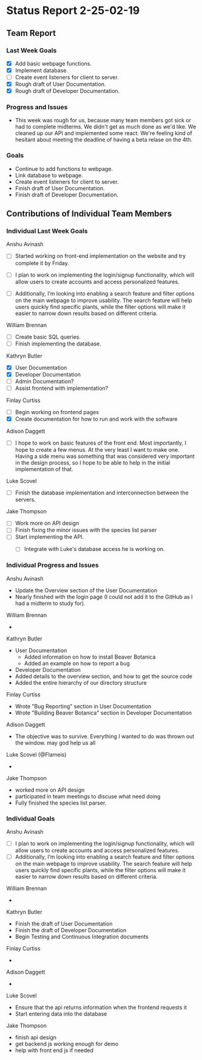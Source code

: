 # Status Report 2-25-02-19

<!-- filename format is YYYYMMDD.md -->

<!-- Both sections should have the following three subsections. Each subsection is best organized as bullet points, though you can write a paragraph instead.   -->

## Team Report
<!-- status update for your TA, including an agenda for the project standup meeting -->

### Last Week Goals
<!-- The first subsection is easy. It should be an exact copy of the third section from last week (i.e., goals from a week ago). It is empty for the first week -->

 - [x] Add basic webpage functions.
 - [x] Implement database.
 - [ ] Create event listeners for client to server.
 - [x] Rough draft of User Documentation.
 - [x] Rough draft of Developer Documentation.

### Progress and Issues

<!-- The second subsection reports on progress and issues: what you did, what worked, what you learned, where you had trouble, and where you are stuck -->

- This week was rough for us, because many team members got sick or had to complete midterms. We didn't get as much done as we'd like. We cleaned up our API and implemented some react. We're feeling kind of hesitant about meeting the deadline of having a beta relase on the 4th.

### Goals

<!-- The third subsection should outline your plans and goals for the following week. Each bullet point should include a measurable task and a time estimate. You may use nested bullet points for parts of a larger task. No bottom-level time estimate should be greater than 3 days. If a task would be larger, think about a logical way to break it down and to have insight into progress. If tasks from one week aren’t yet complete, they should roll over into tasks for the next week, with an updated estimate for time to completion.
For the weekly report, this third subsection should be higher-level and indicate who is responsible for what tasks. Also, it’s good to include longer-term goals in this list as well, to keep the bigger picture in mind and plan beyond just the next week.  -->

- Continue to add functions to webpage.
- Link database to webpage.
- Create event listeners for client to server.
- Finish draft of User Documentation.
- Finish draft of Developer Documentation.

## Contributions of Individual Team Members

### Individual Last Week Goals

<!-- The first subsection is easy. It should be an exact copy of the third section from last week (i.e., goals from a week ago). It is empty for the first week -->

Anshu Avinash  

- [ ] Started working on front-end implementation on the website and try complete it by Friday.

- [ ] I plan to work on implementing the login/signup functionality, which will allow users to create accounts and access personalized features.
- [ ] Additionally, I’m looking into enabling a search feature and filter options on the main webpage to improve usability. The search feature will help users quickly find specific plants, while the filter options will make it easier to narrow down results based on different criteria.  

William Brennan  

- [ ] Create basic SQL queries.  
- [ ] Finish implementing the database.  

Kathryn Butler  

- [x] User Documentation  
- [x] Developer Documentation  
- [ ] Admin Documentation?  
- [ ] Assist frontend with implementation?  

Finlay Curtiss  

- [ ] Begin working on frontend pages  
- [x] Create documentation for how to run and work with the software  

Adison Daggett  

- [ ] I hope to work on basic features of the front end. Most importantly, I hope to create a few menus. At the very least I want to make one. Having a side menu was something that was considered very important in the design process, so I hope to be able to help in the initial implementation of that.  

Luke Scovel  

- [ ] Finish the database implementation and interconnection between the servers.

Jake Thompson  

- [ ] Work more on API design  
- [ ] Finish fixing the minor issues with the species list parser  
- [ ] Start implementing the API.  
  - [ ] Integrate with Luke's database access he is working on.  


### Individual Progress and Issues

<!-- The second subsection reports on progress and issues: what you did, what worked, what you learned, where you had trouble, and where you are stuck -->

Anshu Avinash

- Update the Overview section of the User Documentation
- Nearly finished with the login page (I could not add it to the GitHub as I had a midterm to study for).  

William Brennan

-

Kathryn Butler

- User Documentation
  - Added information on how to install Beaver Botanica
  - Added an example on how to report a bug
- Developer Documentation
 - Added details to the overview section, and how to get the source code
 - Added the entire hierarchy of our directory structure

Finlay Curtiss

- Wrote "Bug Reporting" section in User Documentation
- Wrote "Building Beaver Botanica" section in Developer Documentation

Adison Daggett

- The objective was to survive. Everything I wanted to do was thrown out the window. may god help us all

Luke Scovel (@Flameis)

- 

Jake Thompson

- worked more on API design
- participated in team meetings to discuse what need doing
- Fully finished the species list parser.

### Individual Goals

<!-- The third subsection should outline your plans and goals for the following week. Each bullet point should include a measurable task and a time estimate. You may use nested bullet points for parts of a larger task. No bottom-level time estimate should be greater than 3 days. If a task would be larger, think about a logical way to break it down and to have insight into progress. If tasks from one week aren’t yet complete, they should roll over into tasks for the next week, with an updated estimate for time to completion.
For the weekly report, this third subsection should be higher-level and indicate who is responsible for what tasks. Also, it’s good to include longer-term goals in this list as well, to keep the bigger picture in mind and plan beyond just the next week.  -->

Anshu Avinash

- [ ] I plan to work on implementing the login/signup functionality, which will allow users to create accounts and access personalized features.
- [ ] Additionally, I’m looking into enabling a search feature and filter options on the main webpage to improve usability. The search feature will help users quickly find specific plants, while the filter options will make it easier to narrow down results based on different criteria. 

William Brennan

-

Kathryn Butler

- Finish the draft of User Documentation
- Finish the draft of Developer Documentation
- Begin Testing and Continuous Integration documents

Finlay Curtiss

-

Adison Daggett

-

Luke Scovel

- Ensure that the api returns information when the frontend requests it
- Start entering data into the database

Jake Thompson

- finish api design
- get backend js working enough for demo
- help with front end js if needed
